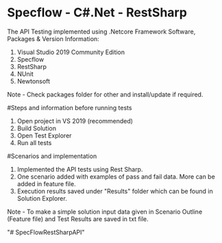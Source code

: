 # Specflow - C#.Net - RestSharp
The API Testing implemented using .Netcore Framework 
Software, Packages & Version Information:
1. Visual Studio 2019 Community Edition
2. Specflow
3. RestSharp
4. NUnit
5. Newtonsoft

Note - Check packages folder for other and install/update if required.

#Steps and information before running tests
1. Open project in VS 2019 (recommended)
2. Build Solution
3. Open Test Explorer
4. Run all tests


#Scenarios and implementation
1. Implemented the API tests using Rest Sharp.
2. One scenario added with examples of pass and fail data. More can be added in feature file.
3. Execution results saved under "Results" folder which can be found in Solution Explorer.

Note - To make a simple solution input data given in Scenario Outline (Feature file) and Test Results are saved in txt file. 

 
"# SpecFlowRestSharpAPI" 
